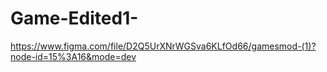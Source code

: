 # Game-Edited1-
https://www.figma.com/file/D2Q5UrXNrWGSva6KLfOd66/gamesmod-(1)?node-id=15%3A16&mode=dev
